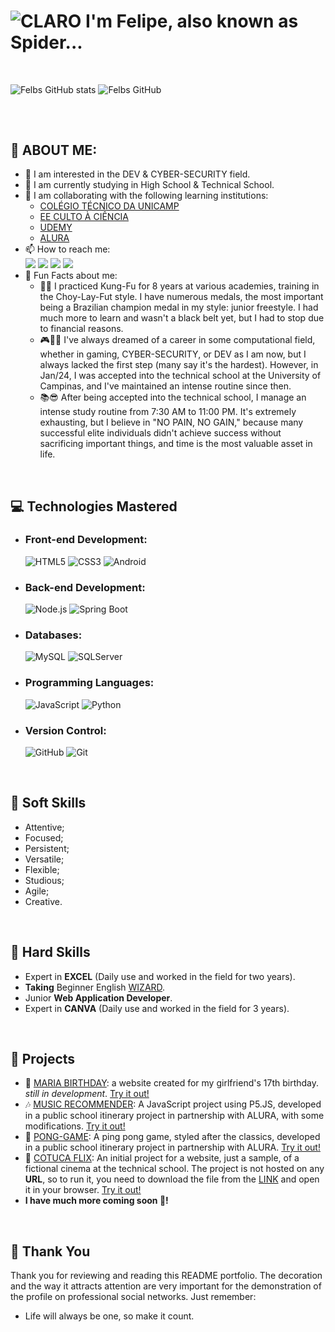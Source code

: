 # ![CLARO](https://img.shields.io/badge/hello-world-white) I'm Felipe, also known as Spider...
<!--
![Snake Gif](https://github.com/FelipeRobinson/FelipeRobinson/blob/output/github-contribution-grid-snake-dark.svg)
-->
<br>

![Felbs GitHub stats](https://github-readme-stats.vercel.app/api?username=FelipeRobinson&theme=chartreuse-dark)
![Felbs GitHub ](https://github-readme-stats.vercel.app/api/top-langs/?username=FelipeRobinson&layout=compact&langs_count=16&theme=chartreuse-dark)
##

<br>

## 🦾 ABOUT ME:
- 👀 I am interested in the DEV & CYBER-SECURITY field.
- 🌱 I am currently studying in High School & Technical School.
- 💞 I am collaborating with the following learning institutions: 
    - <a href="https://cotuca.unicamp.br/">COLÉGIO TÉCNICO DA UNICAMP</a>
    - <a href="https://cultoaciencia.net/">EE CULTO À CIÊNCIA</a>
    - <a href="https://udemy.com">UDEMY</a>
    - <a href="https://alura.com">ALURA</a>
- 📫 How to reach me:
    <div> 
        <a href="https://www.instagram.com/felipe.rxb/" target="_blank"><img src="https://img.shields.io/badge/-Instagram-%23E4405F?style=for-the-badge&logo=instagram&logoColor=white" target="_blank"></a>
        <a href="https://discord.com/channels/@me/674573799265665035" target="_blank"><img src="https://img.shields.io/badge/Discord-7289DA?style=for-the-badge&logo=discord&logoColor=white" target="_blank"></a> 
        <a href = "mailto:feliperobinsonprofissional@gmail.com"><img src="https://img.shields.io/badge/-Gmail-%23333?style=for-the-badge&logo=gmail&logoColor=white" target="_blank"></a>
        <a href="https://www.linkedin.com/in/feliperobinson/" target="_blank"><img src="https://img.shields.io/badge/-LinkedIn-%230077B5?style=for-the-badge&logo=linkedin&logoColor=white" target="_blank"></a>     
    </div>
- 🧐 Fun Facts about me:
    - 🥇🥋 I practiced Kung-Fu for 8 years at various academies, training in the Choy-Lay-Fut style. I have numerous medals, the most important being a Brazilian champion medal in my style: junior freestyle. I had much more to learn and wasn't a black belt yet, but I had to stop due to financial reasons.
    - 🎮👨‍💻 I've always dreamed of a career in some computational field, whether in gaming, CYBER-SECURITY, or DEV as I am now, but I always lacked the first step (many say it's the hardest). However, in Jan/24, I was accepted into the technical school at the University of Campinas, and I've maintained an intense routine since then.
    - 📚😎 After being accepted into the technical school, I manage an intense study routine from 7:30 AM to 11:00 PM. It's extremely exhausting, but I believe in "NO PAIN, NO GAIN," because many successful elite individuals didn't achieve success without sacrificing important things, and time is the most valuable asset in life.

<br>

## 💻 Technologies Mastered <br>
- ### Front-end Development: <br>
  ![HTML5](https://img.shields.io/badge/HTML5-E34F26?style=for-the-badge&logo=html5&logoColor=white)
  ![CSS3](https://img.shields.io/badge/CSS3-1572B6?style=for-the-badge&logo=css3&logoColor=white)
  ![Android](https://img.shields.io/badge/Android-3DDC84?style=for-the-badge&logo=android&logoColor=white)
- ### Back-end Development: <br>
  ![Node.js](https://img.shields.io/badge/Node.js-339933?style=for-the-badge&logo=node.js&logoColor=white)
  ![Spring Boot](https://img.shields.io/badge/Spring_Boot-6DB33F?style=for-the-badge&logo=spring-boot&logoColor=white)
- ### Databases: <br>
  ![MySQL](https://img.shields.io/badge/MySQL-4479A1?style=for-the-badge&logo=mysql&logoColor=white)
  ![SQLServer](https://img.shields.io/badge/Microsoft_SQL_Server-CC2927?style=for-the-badge&logo=microsoft-sql-server&logoColor=white)
- ### Programming Languages: <br>
  ![JavaScript](https://img.shields.io/badge/JavaScript-F7DF1E?style=for-the-badge&logo=javascript&logoColor=black)
  ![Python](https://img.shields.io/badge/Python-3776AB?style=for-the-badge&logo=python&logoColor=white)
- ### Version Control: <br>
  ![GitHub](https://img.shields.io/badge/GitHub-181717?style=for-the-badge&logo=github&logoColor=white)
  ![Git](https://img.shields.io/badge/Git-F05032?style=for-the-badge&logo=git&logoColor=white)

<br>
  
## 👾 Soft Skills
- Attentive;
- Focused;
- Persistent;
- Versatile;
- Flexible;
- Studious;
- Agile;
- Creative.

<br>

## 🧠 Hard Skills
- Expert in **EXCEL** (Daily use and worked in the field for two years).
- **Taking** Beginner English [WIZARD](https://wizard.com/).
- Junior **Web Application Developer**.
- Expert in **CANVA** (Daily use and worked in the field for 3 years).

<br>

## 🔭 Projects
- 🎨 [MARIA BIRTHDAY](https://github.com/FelipeRobinson/MARIA_1.7): a website created for my girlfriend's 17th birthday. *still in development*. [Try it out!](https://mariabirthday-kaq8ysmt3-feliperobinsons-projects.vercel.app/)
- 🎶 [MUSIC RECOMMENDER](https://github.com/FelipeRobinson/RECOMENDADOR_MUSICAS): A JavaScript project using P5.JS, developed in a public school itinerary project in partnership with ALURA, with some modifications. [Try it out!](https://https//editor.p5js.org/FelipeSpider/sketches/bqCadVZLm)
- 🏓 [PONG-GAME](https://github.com/FelipeRobinson/PONG-GAME): A ping pong game, styled after the classics, developed in a public school itinerary project in partnership with ALURA. [Try it out!](https://editor.p5js.org/FelipeSpider/sketches/reH2mviDs)
- 🎪 [COTUCA FLIX](https://github.com/FelipeRobinson/COTUCA_FLIX): An initial project for a website, just a sample, of a fictional cinema at the technical school. The project is not hosted on any **URL**, so to run it, you need to download the file from the [LINK](https://github.com/FelipeRobinson/COTUCA_FLIX/blob/main/Abas/Home/index.html) and open it in your browser. [Try it out!](https://github.com/FelipeRobinson/COTUCA_FLIX/)
- **I have much more coming soon 🤫!**

<br>

## 🎀 Thank You
Thank you for reviewing and reading this README portfolio. The decoration and the way it attracts attention are very important for the demonstration of the profile on professional social networks. Just remember:
- Life will always be one, so make it count.
